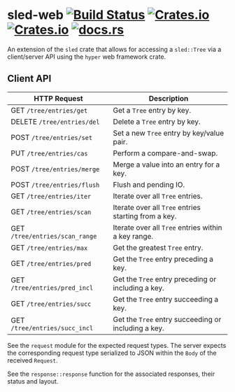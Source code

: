 # sled-web [![Build Status](https://travis-ci.org/mitchmindtree/sled-web.svg?branch=master)](https://travis-ci.org/mitchmindtree/sled-web) [![Crates.io](https://img.shields.io/crates/v/sled-web.svg)](https://crates.io/crates/sled-web) [![Crates.io](https://img.shields.io/crates/l/sled-web.svg)](https://github.com/mitchmindtree/sled-web/blob/master/LICENSE-MIT) [![docs.rs](https://docs.rs/sled-web/badge.svg)](https://docs.rs/sled-web/)

An extension of the `sled` crate that allows for accessing a `sled::Tree` via a
client/server API using the `hyper` web framework crate.

## Client API

| HTTP Request                      | Description
|-----------------------------------|--------------------------------------
| GET    `/tree/entries/get`        | Get a `Tree` entry by key.
| DELETE `/tree/entries/del`        | Delete a `Tree` entry by key.
| POST   `/tree/entries/set`        | Set a new `Tree` entry by key/value pair.
| PUT    `/tree/entries/cas`        | Perform a compare-and-swap.
| POST   `/tree/entries/merge`      | Merge a value into an entry for a key.
| POST   `/tree/entries/flush`      | Flush and pending IO.
| GET    `/tree/entries/iter`       | Iterate over all `Tree` entries.
| GET    `/tree/entries/scan`       | Iterate over all `Tree` entries starting from a key.
| GET    `/tree/entries/scan_range` | Iterate over all `Tree` entries within a key range.
| GET    `/tree/entries/max`        | Get the greatest `Tree` entry.
| GET    `/tree/entries/pred`       | Get the `Tree` entry preceding a key.
| GET    `/tree/entries/pred_incl`  | Get the `Tree` entry preceding or including a key.
| GET    `/tree/entries/succ`       | Get the `Tree` entry succeeding a key.
| GET    `/tree/entries/succ_incl`  | Get the `Tree` entry succeeding or including a key.

See the `request` module for the expected request types. The server expects the
corresponding request type serialized to JSON within the `Body` of the received
`Request`.

See the `response::response` function for the associated responses, their status
and layout.
